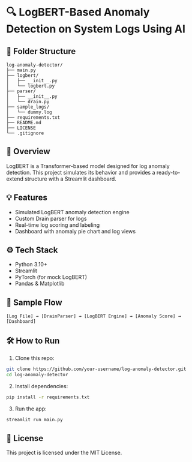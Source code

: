 # 🔍 LogBERT-Based Anomaly Detection on System Logs Using AI

## 📁 Folder Structure

```
log-anomaly-detector/
├── main.py
├── logbert/
│   ├── __init__.py
│   └── logbert.py
├── parser/
│   ├── __init__.py
│   └── drain.py
├── sample_logs/
│   └── dummy.log
├── requirements.txt
├── README.md
├── LICENSE
└── .gitignore
```

## 🚀 Overview

LogBERT is a Transformer-based model designed for log anomaly detection. This project simulates its behavior and provides a ready-to-extend structure with a Streamlit dashboard.

## 💡 Features

- Simulated LogBERT anomaly detection engine
- Custom Drain parser for logs
- Real-time log scoring and labeling
- Dashboard with anomaly pie chart and log views

## ⚙️ Tech Stack

- Python 3.10+
- Streamlit
- PyTorch (for mock LogBERT)
- Pandas & Matplotlib

## 🧪 Sample Flow

```
[Log File] → [DrainParser] → [LogBERT Engine] → [Anomaly Score] → [Dashboard]
```

## 🛠️ How to Run

1. Clone this repo:
```bash
git clone https://github.com/your-username/log-anomaly-detector.git
cd log-anomaly-detector
```

2. Install dependencies:
```bash
pip install -r requirements.txt
```

3. Run the app:
```bash
streamlit run main.py
```

## 📄 License

This project is licensed under the MIT License.
